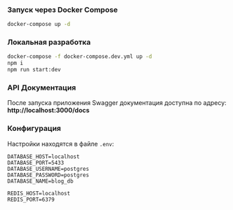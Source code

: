 ### Запуск через Docker Compose

```bash
docker-compose up -d
```

### Локальная разработка

```bash
docker-compose -f docker-compose.dev.yml up -d
npm i
npm run start:dev
```

### API Документация

После запуска приложения Swagger документация доступна по адресу:
**http://localhost:3000/docs**

### Конфигурация

Настройки находятся в файле `.env`:

```env
DATABASE_HOST=localhost
DATABASE_PORT=5433
DATABASE_USERNAME=postgres
DATABASE_PASSWORD=postgres
DATABASE_NAME=blog_db

REDIS_HOST=localhost
REDIS_PORT=6379
```
